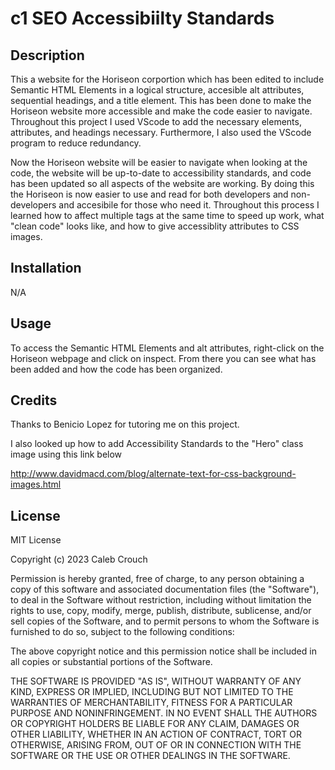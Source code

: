 # c1 SEO Accessibiilty Standards

## Description

This a website for the Horiseon corportion which has been edited to include Semantic HTML Elements in a logical structure, accesible alt attributes, sequential headings, and a title element. This has been done to make the Horiseon website more accessible and make the code easier to navigate. Throughout this project I used VScode to add the necessary elements, attributes, and headings necessary. Furthermore, I also used the VScode program to reduce redundancy. 

Now the Horiseon website will be easier to navigate when looking at the code, the website will be up-to-date to accessibility standards, and code has been updated so all aspects of the website are working. By doing this the Horiseon is now easier to use and read for both developers and non-developers and accesibile for those who need it. Throughout this process I learned how to affect multiple tags at the same time to speed up work, what "clean code" looks like, and how to give accessiblity attributes to CSS images. 

## Installation

N/A

## Usage

To access the Semantic HTML Elements and alt attributes, right-click on the Horiseon webpage and click on inspect. From there you can see what has been added and how the code has been organized. 


## Credits

Thanks to Benicio Lopez for tutoring me on this project. 

I also looked up how to add Accessibility Standards to the "Hero" class image using this link below

http://www.davidmacd.com/blog/alternate-text-for-css-background-images.html

## License

MIT License

Copyright (c) 2023 Caleb Crouch

Permission is hereby granted, free of charge, to any person obtaining a copy of this software and associated documentation files (the "Software"), to deal in the Software without restriction, including without limitation the rights to use, copy, modify, merge, publish, distribute, sublicense, and/or sell copies of the Software, and to permit persons to whom the Software is furnished to do so, subject to the following conditions:

The above copyright notice and this permission notice shall be included in all copies or substantial portions of the Software.

THE SOFTWARE IS PROVIDED "AS IS", WITHOUT WARRANTY OF ANY KIND, EXPRESS OR IMPLIED, INCLUDING BUT NOT LIMITED TO THE WARRANTIES OF MERCHANTABILITY, FITNESS FOR A PARTICULAR PURPOSE AND NONINFRINGEMENT. IN NO EVENT SHALL THE AUTHORS OR COPYRIGHT HOLDERS BE LIABLE FOR ANY CLAIM, DAMAGES OR OTHER LIABILITY, WHETHER IN AN ACTION OF CONTRACT, TORT OR OTHERWISE, ARISING FROM, OUT OF OR IN CONNECTION WITH THE SOFTWARE OR THE USE OR OTHER DEALINGS IN THE SOFTWARE.
